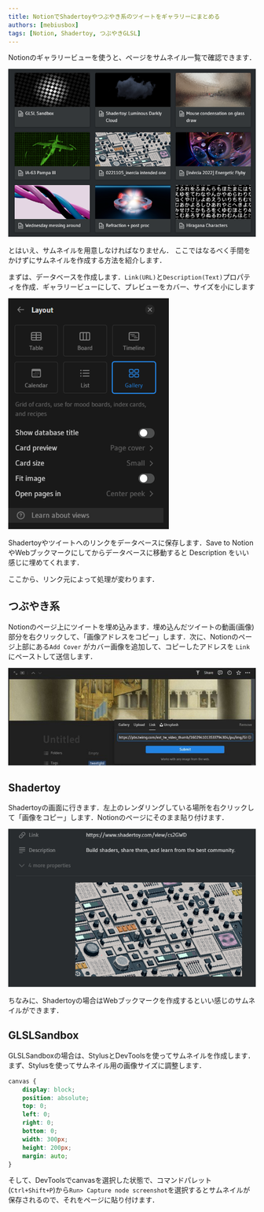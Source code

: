 ```yaml
---
title: NotionでShadertoyやつぶやき系のツイートをギャラリーにまとめる
authors: [mebiusbox]
tags: [Notion, Shadertoy, つぶやきGLSL]
---
```


Notionのギャラリービューを使うと、ページをサムネイル一覧で確認できます．

![](../static/img/post/2023-01-14-02-11-47.png)

とはいえ、サムネイルを用意しなければなりません．
ここではなるべく手間をかけずにサムネイルを作成する方法を紹介します．

まずは、データベースを作成します．`Link(URL)`と`Description(Text)`プロパティを作成．ギャラリービューにして、プレビューをカバー、サイズを小にします

![](../static/img/post/2023-01-14-03-05-00.png)

Shadertoyやツイートへのリンクをデータベースに保存します．Save to NotionやWebブックマークにしてからデータベースに移動すると Description をいい感じに埋めてくれます．

ここから、リンク元によって処理が変わります．

## つぶやき系

Notionのページ上にツイートを埋め込みます．埋め込んだツイートの動画(画像)部分を右クリックして、「画像アドレスをコピー」します．次に、Notionのページ上部にある`Add Cover` がカバー画像を追加して、コピーしたアドレスを `Link` にペーストして送信します．

![](../static/img/post/2023-01-14-03-21-51.png)

## Shadertoy

Shadertoyの画面に行きます．左上のレンダリングしている場所を右クリックして「画像をコピー」します．Notionのページにそのまま貼り付けます．

![](../static/img/post/2023-01-14-03-25-38.png)

ちなみに、Shadertoyの場合はWebブックマークを作成するといい感じのサムネイルができます．


## GLSLSandbox

GLSLSandboxの場合は、StylusとDevToolsを使ってサムネイルを作成します．
まず、Stylusを使ってサムネイル用の画像サイズに調整します．

```css
canvas {
    display: block;
    position: absolute;
    top: 0;
    left: 0;
    right: 0;
    bottom: 0;
    width: 300px;
    height: 200px;
    margin: auto;
}
```

そして、DevToolsでcanvasを選択した状態で、コマンドパレット(`Ctrl+Shift+P`)から`Run> Capture node screenshot`を選択するとサムネイルが保存されるので、それをページに貼り付けます．
